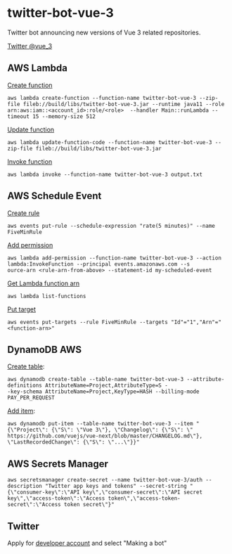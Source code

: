 # twitter-bot-vue-3
Twitter bot announcing new versions of Vue 3 related repositories.

[Twitter @vue_3](https://twitter.com/vue_3)

## AWS Lambda
[Create function](https://awscli.amazonaws.com/v2/documentation/api/latest/reference/lambda/create-function.html)
```
aws lambda create-function --function-name twitter-bot-vue-3 --zip-file fileb://build/libs/twitter-bot-vue-3.jar --runtime java11 --role arn:aws:iam::<account_id>:role/<role>  --handler Main::runLambda --timeout 15 --memory-size 512
```

[Update function](https://awscli.amazonaws.com/v2/documentation/api/latest/reference/lambda/update-function-code.html)
```
aws lambda update-function-code --function-name twitter-bot-vue-3 --zip-file fileb://build/libs/twitter-bot-vue-3.jar
```

[Invoke function](https://awscli.amazonaws.com/v2/documentation/api/latest/reference/lambda/invoke.html)
```
aws lambda invoke --function-name twitter-bot-vue-3 output.txt
```

## AWS Schedule Event
[Create rule](https://docs.aws.amazon.com/AmazonCloudWatch/latest/events/ScheduledEvents.html)
```
aws events put-rule --schedule-expression "rate(5 minutes)" --name FiveMinRule
```
[Add permission](https://awscli.amazonaws.com/v2/documentation/api/latest/reference/lambda/add-permission.html)
```
aws lambda add-permission --function-name twitter-bot-vue-3 --action lambda:InvokeFunction --principal events.amazonaws.com --s
ource-arn <rule-arn-from-above> --statement-id my-scheduled-event
```
[Get Lambda function arn](https://awscli.amazonaws.com/v2/documentation/api/latest/reference/lambda/list-functions.html)
```
aws lambda list-functions
```
[Put target](https://awscli.amazonaws.com/v2/documentation/api/latest/reference/events/put-targets.html)
```
aws events put-targets --rule FiveMinRule --targets "Id"="1","Arn"="<function-arn>"
```

## DynamoDB AWS
[Create table](https://awscli.amazonaws.com/v2/documentation/api/latest/reference/dynamodb/create-table.html):
```
aws dynamodb create-table --table-name twitter-bot-vue-3 --attribute-definitions AttributeName=Project,AttributeType=S -
-key-schema AttributeName=Project,KeyType=HASH --billing-mode PAY_PER_REQUEST
```

[Add item](https://awscli.amazonaws.com/v2/documentation/api/latest/reference/dynamodb/put-item.html):
```
aws dynamodb put-item --table-name twitter-bot-vue-3 --item "{\"Project\": {\"S\": \"Vue 3\"}, \"Changelog\": {\"S\": \"
https://github.com/vuejs/vue-next/blob/master/CHANGELOG.md\"}, \"LastRecordedChange\": {\"S\": \"...\"}}"
```

## AWS Secrets Manager
```
aws secretsmanager create-secret --name twitter-bot-vue-3/auth --description "Twitter app keys and tokens" --secret-string "{\"consumer-key\":\"API key\",\"consumer-secret\":\"API secret key\",\"access-token\":\"Access token\",\"access-token-secret\":\"Access token secret\"}"
```

## Twitter
Apply for [developer account](https://developer.twitter.com/en/apply/user.html) and select "Making a bot"